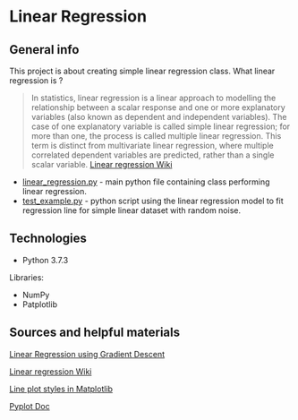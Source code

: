 # Linear Regression
## General info
This project is about creating simple linear regression class. What linear regression is ?

>In statistics, linear regression is a linear approach to modelling the relationship between a scalar response and one or more explanatory variables (also known as dependent and independent variables). The case of one explanatory variable is called simple linear regression; for more than one, the process is called multiple linear regression. This term is distinct from multivariate linear regression, where multiple correlated dependent variables are predicted, rather than a single scalar variable.
[Linear regression Wiki](https://en.wikipedia.org/wiki/Linear_regression)

* [linear_regression.py](https://github.com/SSketcher/Python---Machine_Learning/blob/master/Linear--Regression/linear_regression.py) - main python file containing class performing linear regression.
* [test_example.py](https://github.com/SSketcher/Python---Machine_Learning/blob/master/Linear--Regression/test_example.py) - python script using the linear regression model to fit regression line for simple linear dataset with random noise.

## Technologies
* Python 3.7.3

Libraries:
* NumPy
* Patplotlib

## Sources and helpful materials
[Linear Regression using Gradient Descent](https://towardsdatascience.com/linear-regression-using-gradient-descent-97a6c8700931)

[Linear regression Wiki](https://en.wikipedia.org/wiki/Linear_regression)

[Line plot styles in Matplotlib](https://www.pythoninformer.com/python-libraries/matplotlib/line-plots/)

[Pyplot Doc](https://matplotlib.org/tutorials/introductory/pyplot.html)
